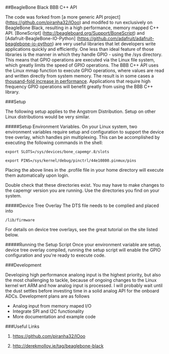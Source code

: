 ##BeagleBone Black BBB C++ API

The code was forked from [a more generic API project] (https://github.com/piranha32/IOoo) and modifed to run exclusively on BeagleBone Black, resulting in a high performance, memory mapped C++ API. [BoneScript] (http://beagleboard.org/Support/BoneScript) and [Adafruit-BeagleBone-IO-Python] (https://github.com/adafruit/adafruit-beaglebone-io-python) are very useful libraries that let developers write applications quickly and efficiently. One less than ideal feature of those libraries is the manner in which they handle GPIO - using the /sys directory. This means that GPIO operations are executed via the Linux file system, which greatly limits the speed of GPIO operations. The BBB C++ API uses the Linux mmap function to execute GPIO operations, where values are  read and written directly from system memory. The result is in some cases a [thousand-fold increase in performance](http://hackaday.com/2013/12/07/speeding-up-beaglebone-black-gpio-a-thousand-times). Applications that require high frequency GPIO operations will benefit greatly from using the BBB C++ library.

###Setup

The following setup applies to the Angstrom Distribution. Setup on other Linux distributions would be very similar. 

#####Setup Environment Variables. 
On your Linux system, two environment variables require setup and configuration to support the device tree overlay, which handles pin multiplexing. This can be accomplished by executing the following commands in the shell:

```export SLOTS=/sys/devices/bone_capemgr.8/slots```

```export PINS=/sys/kernel/debug/pinctrl/44e10800.pinmux/pins```

Placing the above lines in the .profile file in your home directory will execute them automatically upon login.

Double check that these directories exist. You may have to make changes to the capemgr version you are running. Use the directories you find on your system. 

#####Device Tree Overlay
The DTS file needs to be complied and placed into

    /lib/firmware

For details on device tree overlays, see the great tutorial on the site listed below. 

#####Running the Setup Script
Once your environment variable are setup, device tree overlay compiled, running the setup script will enable the GPIO configuration and you're ready to execute code. 



###Development

Developing high performance analong input is the highest priority, but also the most challenging to tackle, because of ongoing changes to the Linux kernel wrt ARM and how analog input is processed. I will probably wait until the dust settles before investing time in a solid analog API for the onboard ADCs. Development plans are as follows

- Analog input from memory maped I/O
- Integrate SPI and I2C functionality
- More documentation and example code

###Useful Links


1. https://github.com/piranha32/IOoo

2. http://derekmolloy.ie/tag/beaglebone-black
